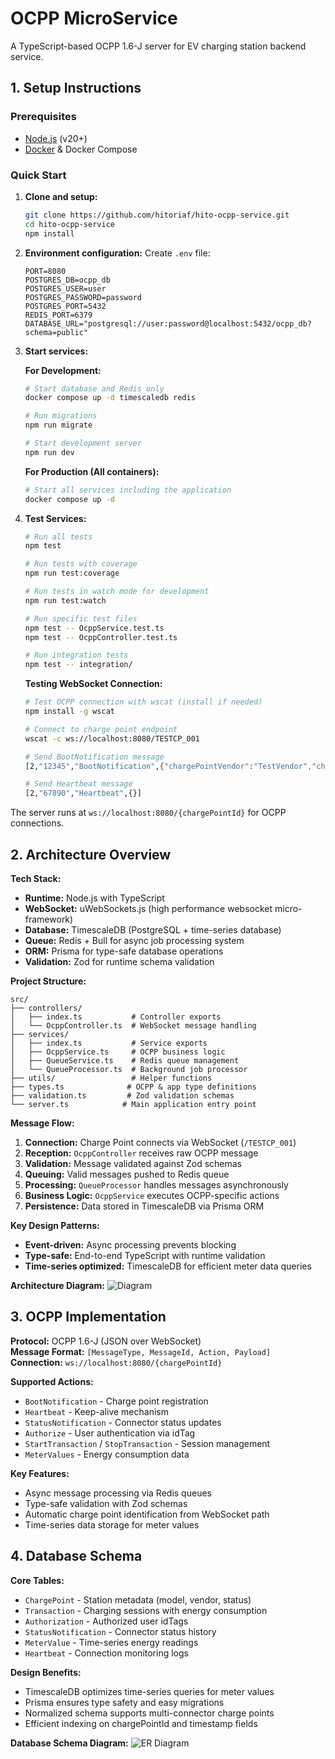 # OCPP MicroService

A TypeScript-based OCPP 1.6-J server for EV charging station backend service.

## 1. Setup Instructions

### Prerequisites
- [Node.js](https://nodejs.org/) (v20+)
- [Docker](https://www.docker.com/products/docker-desktop/) & Docker Compose

### Quick Start

1. **Clone and setup:**
   ```bash
   git clone https://github.com/hitoriaf/hito-ocpp-service.git
   cd hito-ocpp-service
   npm install
   ```

2. **Environment configuration:**
   Create `.env` file:
   ```env
   PORT=8080
   POSTGRES_DB=ocpp_db
   POSTGRES_USER=user
   POSTGRES_PASSWORD=password
   POSTGRES_PORT=5432
   REDIS_PORT=6379
   DATABASE_URL="postgresql://user:password@localhost:5432/ocpp_db?schema=public"
   ```

3. **Start services:**

   **For Development:**
   ```bash
   # Start database and Redis only
   docker compose up -d timescaledb redis
   
   # Run migrations
   npm run migrate
   
   # Start development server
   npm run dev
   ```

   **For Production (All containers):**
   ```bash
   # Start all services including the application
   docker compose up -d
   ```

4. **Test Services:**
   ```bash
   # Run all tests
   npm test
   
   # Run tests with coverage
   npm run test:coverage
   
   # Run tests in watch mode for development
   npm run test:watch
   
   # Run specific test files
   npm test -- OcppService.test.ts
   npm test -- OcppController.test.ts
   
   # Run integration tests
   npm test -- integration/
   ```

   **Testing WebSocket Connection:**
   ```bash
   # Test OCPP connection with wscat (install if needed)
   npm install -g wscat
   
   # Connect to charge point endpoint
   wscat -c ws://localhost:8080/TESTCP_001
   
   # Send BootNotification message
   [2,"12345","BootNotification",{"chargePointVendor":"TestVendor","chargePointModel":"TestModel"}]
   
   # Send Heartbeat message  
   [2,"67890","Heartbeat",{}]
   ```

The server runs at `ws://localhost:8080/{chargePointId}` for OCPP connections.

## 2. Architecture Overview

**Tech Stack:**
- **Runtime:** Node.js with TypeScript
- **WebSocket:** uWebSockets.js (high performance websocket micro-framework)
- **Database:** TimescaleDB (PostgreSQL + time-series database)
- **Queue:** Redis + Bull for async job processing system
- **ORM:** Prisma for type-safe database operations
- **Validation:** Zod for runtime schema validation

**Project Structure:**
```
src/
├── controllers/
│   ├── index.ts           # Controller exports
│   └── OcppController.ts  # WebSocket message handling
├── services/
│   ├── index.ts           # Service exports  
│   ├── OcppService.ts     # OCPP business logic
│   ├── QueueService.ts    # Redis queue management
│   └── QueueProcessor.ts  # Background job processor
├── utils/                 # Helper functions
├── types.ts              # OCPP & app type definitions
├── validation.ts         # Zod validation schemas
└── server.ts            # Main application entry point
```

**Message Flow:**
1. **Connection:** Charge Point connects via WebSocket (`/TESTCP_001`)
2. **Reception:** `OcppController` receives raw OCPP message
3. **Validation:** Message validated against Zod schemas
4. **Queuing:** Valid messages pushed to Redis queue
5. **Processing:** `QueueProcessor` handles messages asynchronously
6. **Business Logic:** `OcppService` executes OCPP-specific actions
7. **Persistence:** Data stored in TimescaleDB via Prisma ORM

**Key Design Patterns:**
- **Event-driven:** Async processing prevents blocking
- **Type-safe:** End-to-end TypeScript with runtime validation
- **Time-series optimized:** TimescaleDB for efficient meter data queries

**Architecture Diagram:**
![Diagram](architecture.jpg)

## 3. OCPP Implementation

**Protocol:** OCPP 1.6-J (JSON over WebSocket)  
**Message Format:** `[MessageType, MessageId, Action, Payload]`  
**Connection:** `ws://localhost:8080/{chargePointId}`

**Supported Actions:**
- `BootNotification` - Charge point registration
- `Heartbeat` - Keep-alive mechanism  
- `StatusNotification` - Connector status updates
- `Authorize` - User authentication via idTag
- `StartTransaction` / `StopTransaction` - Session management
- `MeterValues` - Energy consumption data

**Key Features:**
- Async message processing via Redis queues
- Type-safe validation with Zod schemas
- Automatic charge point identification from WebSocket path
- Time-series data storage for meter values

## 4. Database Schema

**Core Tables:**
- `ChargePoint` - Station metadata (model, vendor, status)
- `Transaction` - Charging sessions with energy consumption
- `Authorization` - Authorized user idTags
- `StatusNotification` - Connector status history
- `MeterValue` - Time-series energy readings
- `Heartbeat` - Connection monitoring logs

**Design Benefits:**
- TimescaleDB optimizes time-series queries for meter values
- Prisma ensures type safety and easy migrations
- Normalized schema supports multi-connector charge points
- Efficient indexing on chargePointId and timestamp fields

**Database Schema Diagram:**
![ER Diagram](voltron_db.png)